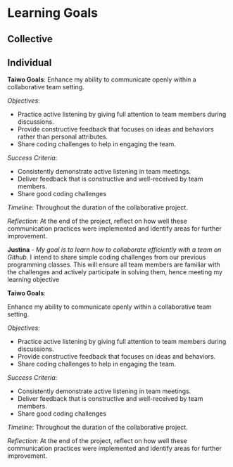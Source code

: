 # Learning Goals

## Collective

## Individual

**Taiwo Goals**:
Enhance my ability to communicate openly within a collaborative team setting.

*Objectives*:

- Practice active listening by giving full attention to team members during discussions.
- Provide constructive feedback that focuses on ideas and behaviors rather than personal attributes.
- Share coding challenges to help in engaging the team.

*Success Criteria*:

- Consistently demonstrate active listening in team meetings.
- Deliver feedback that is constructive and well-received by team members.
- Share good coding challenges

*Timeline*: Throughout the duration of the collaborative project.

*Reflection*: At the end of the project,
reflect on how well these communication practices were implemented and
identify areas for further improvement.

**Justina** - *My goal is to learn how to collaborate efficiently with a team on
Github.*
I intend to share simple coding challenges from our previous programming classes.
This will ensure all team members are familiar with the challenges and actively
participate in solving them, hence meeting my learning objective

**Taiwo Goals**:

Enhance my ability to communicate openly within a collaborative team setting.

*Objectives*:

- Practice active listening by giving full attention to team members during discussions.
- Provide constructive feedback that focuses on ideas and behaviors.
- Share coding challenges to help in engaging the team.

*Success Criteria*:

- Consistently demonstrate active listening in team meetings.
- Deliver feedback that is constructive and well-received by team members.
- Share good coding challenges

*Timeline*: Throughout the duration of the collaborative project.

*Reflection*: At the end of the project,
reflect on how well these communication practices were implemented and
identify areas for further improvement.
